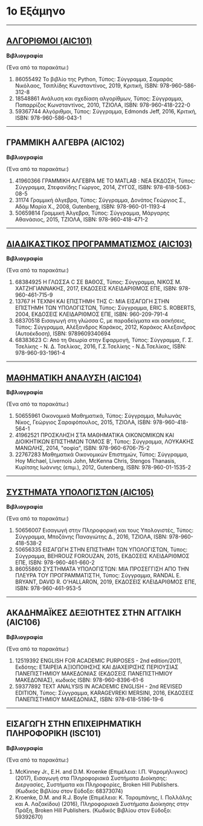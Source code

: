 # 1ο Εξάμηνο
***
## [ΑΛΓΟΡΙΘΜΟΙ (AIC101)](/Semester1/Algorithms)
**Βιβλιογραφία**

(Ένα από τα παρακάτω:)

1. 86055492 Το βιβλίο της Python, Τύπος: Σύγγραμμα, Σαμαράς Νικόλαος, Τσιπλίδης Κωνσταντίνος, 2019, Κριτική, ISBN: 978-960-586-312-8
2. 18548861 Ανάλυση και σχεδίαση αλγορίθμων, Τύπος: Σύγγραμμα, Παπαρρίζος Κωνσταντίνος, 2010, ΤΖΙΟΛΑ, ISBN: 978-960-418-222-0 
3. 59367744 Αλγόριθμοι, Τύπος: Σύγγραμμα, Edmonds Jeff, 2016, Κριτική, ISBN: 978-960-586-043-1
***
## ΓΡΑΜΜΙΚΗ ΑΛΓΕΒΡΑ (AIC102)
**Βιβλιογραφία**

(Ένα από τα παρακάτω:)

1. 41960366 ΓΡΑΜΜΙΚΗ ΑΛΓΕΒΡΑ ΜΕ ΤΟ MATLAB : ΝΕΑ ΕΚΔΟΣΗ, Τύπος: Σύγγραμμα, Στεφανίδης Γιώργος, 2014, ΖΥΓΟΣ, ISBN: 978-618-5063-08-5
2. 31174 Γραμμική άλγεβρα, Τύπος: Σύγγραμμα, Δονάτος Γεώργιος Σ., Αδάμ Μαρία Χ., 2008, Gutenberg, ISBN: 978-960-01-1193-4
3. 50659814 Γραμμική Άλγεβρα, Τύπος: Σύγγραμμα, Μάργαρης Αθανάσιος, 2015, ΤΖΙΟΛΑ, ISBN: 978-960-418-471-2
***
## [ΔΙΑΔΙΚΑΣΤΙΚΟΣ ΠΡΟΓΡΑΜΜΑΤΙΣΜΟΣ (AIC103)](/Semester1/Procedural%20Programming)
**Βιβλιογραφία**

(Ένα από τα παρακάτω:)

1. 68384925 Η ΓΛΩΣΣΑ C ΣΕ ΒΑΘΟΣ, Τύπος: Σύγγραμμα, ΝΙΚΟΣ Μ. ΧΑΤΖΗΓΙΑΝΝΑΚΗΣ, 2017, ΕΚΔΟΣΕΙΣ ΚΛΕΙΔΑΡΙΘΜΟΣ ΕΠΕ, ISBN: 978-960-461-715-9
2. 13767 Η ΤΕΧΝΗ ΚΑΙ ΕΠΙΣΤΗΜΗ ΤΗΣ C: ΜΙΑ ΕΙΣΑΓΩΓΗ ΣΤΗΝ ΕΠΙΣΤΗΜΗ ΤΩΝ ΥΠΟΛΟΓΙΣΤΩΝ, Τύπος: Σύγγραμμα, ERIC S. ROBERTS, 2004, ΕΚΔΟΣΕΙΣ ΚΛΕΙΔΑΡΙΘΜΟΣ ΕΠΕ, ISBN: 960-209-791-4
3. 68370518 Εισαγωγή στη γλώσσα C, με παραδείγματα και ασκήσεις, Τύπος: Σύγγραμμα, Αλέξανδρος Καράκος, 2012, Καράκος Αλεξανδρος (Αυτοέκδοση), ISBN: 9789609340694
4. 68383623 C: Από τη Θεωρία στην Εφαρμογή, Τύπος: Σύγγραμμα, Γ. Σ. Τσελίκης - Ν. Δ. Τσελίκας, 2016, Γ.Σ.Τσελίκης - Ν.Δ.Τσελίκας, ISBN: 978-960-93-1961-4
***
## [ΜΑΘΗΜΑΤΙΚΗ ΑΝΑΛΥΣΗ (AIC104)](/Semester1/Mathematical%20Analysis)
**Βιβλιογραφία**

(Ένα από τα παρακάτω:)

1. 50655961 Οικονομικά Μαθηματικά, Τύπος: Σύγγραμμα, Μυλωνάς Νίκος, Γεώργιος Σαραφόπουλος, 2015, ΤΖΙΟΛΑ, ISBN: 978-960-418-564-1
2. 41962521 ΠΡΟΣΚΛΗΣΗ ΣΤΑ ΜΑΘΗΜΑΤΙΚΑ ΟΙΚΟΝΟΜΙΚΩΝ ΚΑΙ ΔΙΟΙΚΗΤΙΚΩΝ ΕΠΙΣΤΗΜΩΝ ΤΟΜΟΣ Β', Τύπος: Σύγγραμμα, ΛΟΥΚΑΚΗΣ ΜΑΝΩΛΗΣ, 2014, "σοφία", ISBN: 978-960-6706-75-2
3. 22767283 Μαθηματικά Οικονομικών Επιστημών, Τύπος: Σύγγραμμα, Hoy Michael, Livernois John, McKenna Chris, Stengos Thanasis, Κυρίτσης Ιωάννης (επιμ.), 2012, Gutenberg, ISBN: 978-960-01-1535-2
***
## [ΣΥΣΤΗΜΑΤΑ ΥΠΟΛΟΓΙΣΤΩΝ (AIC105)](/Semester1/Computer%20Systems)
**Βιβλιογραφία**

(Ένα από τα παρακάτω:)

1. 50656007 Εισαγωγή στην Πληροφορική και τους Υπολογιστές, Τύπος: Σύγγραμμα, Μποζάνης Παναγιώτης Δ., 2016, ΤΖΙΟΛΑ, ISBN: 978-960-418-538-2
2. 50656335 ΕΙΣΑΓΩΓΗ ΣΤΗΝ ΕΠΙΣΤΗΜΗ ΤΩΝ ΥΠΟΛΟΓΙΣΤΩΝ, Τύπος: Σύγγραμμα, BEHROUZ FOROUZAN, 2015, ΕΚΔΟΣΕΙΣ ΚΛΕΙΔΑΡΙΘΜΟΣ ΕΠΕ, ISBN: 978-960-461-660-2
3. 86055860 ΣΥΣΤΗΜΑΤΑ ΥΠΟΛΟΓΙΣΤΩΝ: ΜΙΑ ΠΡΟΣΕΓΓΙΣΗ ΑΠΟ ΤΗΝ ΠΛΕΥΡΑ ΤΟΥ ΠΡΟΓΡΑΜΜΑΤΙΣΤΗ, Τύπος: Σύγγραμμα, RANDAL E. BRYANT, DAVID R. O'HALLARON, 2019, ΕΚΔΟΣΕΙΣ ΚΛΕΙΔΑΡΙΘΜΟΣ ΕΠΕ, ISBN: 978-960-461-953-5
***
## ΑΚΑΔΗΜΑΪΚΕΣ ΔΕΞΙΟΤΗΤΕΣ ΣΤΗΝ ΑΓΓΛΙΚΗ (AIC106)
**Βιβλιογραφία**

(Ένα από τα παρακάτω:)

1. 12519392 ENGLISH FOR ACADEMIC PURPOSES - 2nd edition/2011, Εκδότης: ΕΤΑΙΡΕΙΑ ΑΞΙΟΠΟΙΗΣΗΣ ΚΑΙ ΔΙΑΧΕΙΡΙΣΗΣ ΠΕΡΙΟΥΣΙΑΣ ΠΑΝΕΠΙΣΤΗΜΙΟΥ ΜΑΚΕΔΟΝΙΑΣ (ΕΚΔΟΣΕΙΣ ΠΑΝΕΠΙΣΤΗΜΙΟΥ ΜΑΚΕΔΟΝΙΑΣ), κωδικός ISBN: 978-960-8396-61-6
2. 59377892 TEXT ANALYSIS IN ACADEMIC ENGLISH - 2nd REVISED EDITION, Τύπος: Σύγγραμμα, KARAGEVREKI MERSINI, 2016, ΕΚΔΟΣΕΙΣ ΠΑΝΕΠΙΣΤΗΜΙΟΥ ΜΑΚΕΔΟΝΙΑΣ, ISBN: 978-618-5196-19-6
***
## ΕΙΣΑΓΩΓΗ ΣΤΗΝ ΕΠΙΧΕΙΡΗΜΑΤΙΚΗ ΠΛΗΡΟΦΟΡΙΚΗ (ISC101)
**Βιβλιογραφία**

(Ένα από τα παρακάτω:)
1. McKinney Jr., E.H. and D.M. Kroenke (Επιμέλεια: Ι.Π. Ψαρομήλιγκος) (2017), Εισαγωγή στα Πληροφοριακά Συστήματα Διοίκησης: Διεργασίες, Συστήματα και Πληροφορίες, Broken Hill Publishers. (Κωδικός Βιβλίου στον Εύδοξο: 68373074)
2. Kroenke, D.M. and R.J. Boyle (Επιμέλεια: Κ. Ταραμπάνης, Ι. Πολλάλης και Α. Λαζακίδου) (2016), Πληροφοριακά Συστήματα Διοίκησης στην Πράξη, Broken Hill Publishers. (Κωδικός Βιβλίου στον Εύδοξο: 59392670)
